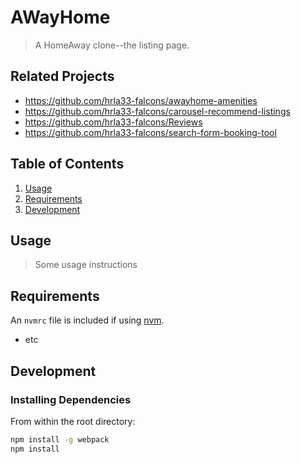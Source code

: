 # AWayHome

> A HomeAway clone--the listing page.

## Related Projects

  - https://github.com/hrla33-falcons/awayhome-amenities
  - https://github.com/hrla33-falcons/carousel-recommend-listings
  - https://github.com/hrla33-falcons/Reviews
  - https://github.com/hrla33-falcons/search-form-booking-tool

## Table of Contents

1. [Usage](#Usage)
1. [Requirements](#requirements)
1. [Development](#development)

## Usage

> Some usage instructions

## Requirements

An `nvmrc` file is included if using [nvm](https://github.com/creationix/nvm).

- etc

## Development

### Installing Dependencies

From within the root directory:

```sh
npm install -g webpack
npm install
```

